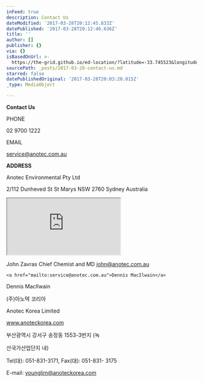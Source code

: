 ```yaml
---
inFeed: true
description: Contact Us
dateModified: '2017-03-28T20:12:45.833Z'
datePublished: '2017-03-28T20:12:46.636Z'
title: ''
author: []
publisher: {}
via: {}
isBasedOnUrl: >-
  https://the-grid.github.io/ed-location/?latitude=-33.745523&longitude=150.77213&zoom=16&address=112%20Dunheved%20Circuit%2C%20St%20Marys%2C%20New%20South%20Wales%202760%2C%20Australia
sourcePath: _posts/2017-03-28-contact-us.md
starred: false
datePublishedOriginal: '2017-03-28T20:03:28.015Z'
_type: MediaObject

---
```

**Contact Us**

PHONE

02 9700 1222

EMAIL

service@anotec.com.au

**ADDRESS**

Anotec Environmental Pty Ltd

2/112 Dunheved St St Marys NSW 2760 Sydney Australia

<iframe src="https://the-grid.github.io/ed-location/?latitude=-33.745523&amp;longitude=150.77213&amp;zoom=16&amp;address=112%20Dunheved%20Circuit%2C%20St%20Marys%2C%20New%20South%20Wales%202760%2C%20Australia" style=""></iframe>

John Zavras Chief Chemist and MD john@anotec.com.au

    <a href="mailto:service@anotec.com.au">Dennis MacIlwain</a>

Dennis MacIlwain

(주)아노텍 코리아

Anotec Korea Limited

www.anoteckorea.com

부산광역시 강서구 송정동 1553-3번지 (녹

산국가산업단지 내)

Tel(대): 051-831-3171, Fax(대): 051-831- 3175

E-mail: younglim@anoteckorea.com